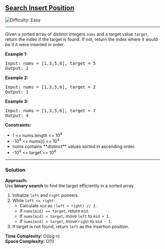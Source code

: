 <h2><a href="https://leetcode.com/problems/search-insert-position">Search Insert Position</a></h2>
<img src='https://img.shields.io/badge/Difficulty-Easy-brightgreen' alt='Difficulty: Easy' />
<hr>

<p>Given a sorted array of distinct integers <code>nums</code> and a target value <code>target</code>, return the index if the target is found. If not, return the index where it would be if it were inserted in order.</p>

<p><strong>Example 1:</strong></p>
<pre>
Input: nums = [1,3,5,6], target = 5
Output: 2
</pre>

<p><strong>Example 2:</strong></p>
<pre>
Input: nums = [1,3,5,6], target = 2
Output: 1
</pre>

<p><strong>Example 3:</strong></p>
<pre>
Input: nums = [1,3,5,6], target = 7
Output: 4
</pre>

<p><strong>Constraints:</strong></p>
<ul>
  <li>1 &lt;= nums.length &lt;= 10<sup>4</sup></li>
  <li>-10<sup>4</sup> &lt;= nums[i] &lt;= 10<sup>4</sup></li>
  <li>nums contains **distinct** values sorted in ascending order.</li>
  <li>-10<sup>4</sup> &lt;= target &lt;= 10<sup>4</sup></li>
</ul>

---

### Solution

**Approach:**  
Use **binary search** to find the target efficiently in a sorted array.  

1. Initialize `left` and `right` pointers.  
2. While `left <= right`:
   - Calculate `mid` as `(left + right) // 2`.  
   - If `nums[mid] == target`, return `mid`.  
   - If `nums[mid] < target`, move `left` to `mid + 1`.  
   - If `nums[mid] > target`, move `right` to `mid - 1`.  
3. If target is not found, return `left` as the insertion position.

**Time Complexity:** O(log n)  
**Space Complexity:** O(1)
